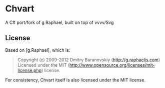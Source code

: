 # Chvart
A C# port/fork of g.Raphael, built on top of vvvv/Svg 



## License

Based on [g.Raphael], which is:

> Copyright (c) 2009-2012 Dmitry Baranovskiy (http://g.raphaeljs.com)
> Licensed under the MIT (http://www.opensource.org/licenses/mit-license.php) license.

For consistency, Chvart itself is also licensed under the MIT license.
